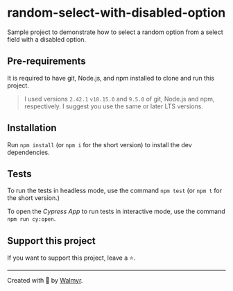# random-select-with-disabled-option

Sample project to demonstrate how to select a random option from a select field with a disabled option.

## Pre-requirements

It is required to have git, Node.js, and npm installed to clone and run this project.

> I used versions `2.42.1` `v18.15.0` and `9.5.0` of git, Node.js and npm, respectively. I suggest you use the same or later LTS versions.

## Installation

Run `npm install` (or `npm i` for the short version) to install the dev dependencies.

## Tests

To run the tests in headless mode, use the command `npm test` (or `npm t` for the short version.)

To open the _Cypress App_ to run tests in interactive mode, use the command `npm run cy:open`.

## Support this project

If you want to support this project, leave a ⭐.

___

Created with 💜 by [Walmyr](https://walmyr.dev).
